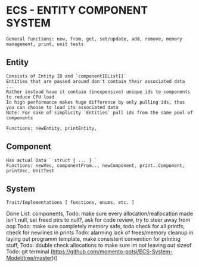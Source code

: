 # ECS - ENTITY COMPONENT SYSTEM 

    General functions: new, from, get, set/update, add, remove, memory management, print, unit tests


## Entity    
    Consists of Entity ID and `componentIDList[]` 
    Entities that are passed around don't contain their associated data ...
    Rather instead have it contain (inexpensive) unique ids to components to reduce CPU load
    In high performance makes huge difference by only pulling ids, thus you can choose to load its associated data
    Note: For sake of simplicity `Entities` pull ids from the same pool of components

    Functions: newEntity, printEntity, 

## Component 
    Has actual Data ` struct { ... } `
    Functions: newVec, componentFrom.., newComponent, print..Component, printVec, UnitTest

## System
    Trait/Implementations [ functions, enums, etc. ]



Done List: components,
Todo: make sure every allocation/reallocation made isn't null, set freed ptrs to null?, ask for code review, try to steer away from oop
Todo: make sure completely memory safe, todo check for all printfs, check for newlines in prints
Todo: alarming lack of frees/memory cleanup in laying out programm template, make consistent convention for printing stuff,
Todo: double check allocations to make sure im not leaving out sizeof
Todo: git terminal (https://github.com/momento-potsi/ECS-System-Model/tree/master)()
